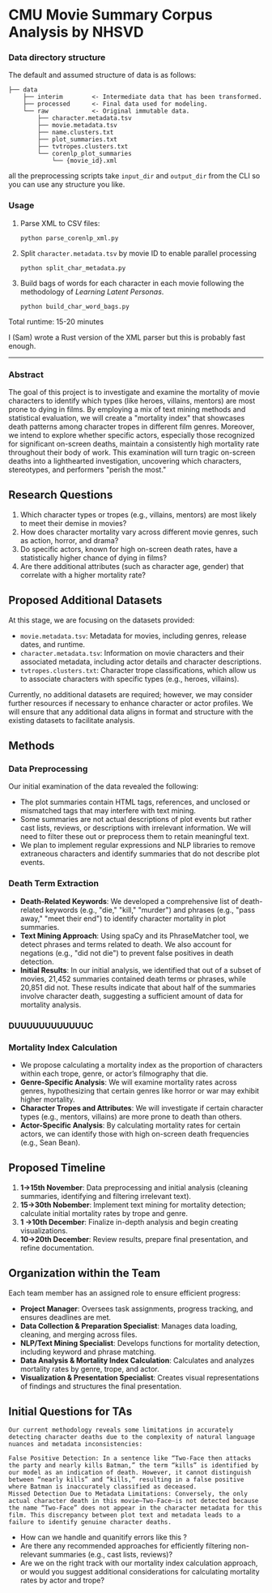 # CMU Movie Summary Corpus Analysis by NHSVD

### Data directory structure

The default and assumed structure of data is as follows:
```
├── data
    ├── interim        <- Intermediate data that has been transformed.
    ├── processed      <- Final data used for modeling.
    └── raw            <- Original immutable data.
        ├── character.metadata.tsv
        ├── movie.metadata.tsv
        ├── name.clusters.txt
        ├── plot_summaries.txt
        ├── tvtropes.clusters.txt
        └── corenlp_plot_summaries
            └── {movie_id}.xml
```
all the preprocessing scripts take `input_dir` and `output_dir` from the CLI so you can use any structure you like.

### Usage

1. Parse XML to CSV files:
   ```
   python parse_corenlp_xml.py
   ```
2. Split `character.metadata.tsv` by movie ID to enable parallel processing
    ```
    python split_char_metadata.py
    ```
3. Build bags of words for each character in each movie following the methodology of *Learning Latent Personas*.
   ```
   python build_char_word_bags.py
   ```

Total runtime: 15-20 minutes

I (Sam) wrote a Rust version of the XML parser but this is probably fast enough.

--------

### Abstract

The goal of this project is to investigate and examine the mortality of movie characters to identify which types (like heroes, villains, mentors) are most prone to dying in films. By employing a mix of text mining methods and statistical evaluation, we will create a "mortality index" that showcases death patterns among character tropes in different film genres. Moreover, we intend to explore whether specific actors, especially those recognized for significant on-screen deaths, maintain a consistently high mortality rate throughout their body of work. This examination will turn tragic on-screen deaths into a lighthearted investigation, uncovering which characters, stereotypes, and performers "perish the most."

## Research Questions

1. Which character types or tropes (e.g., villains, mentors) are most likely to meet their demise in movies?
2. How does character mortality vary across different movie genres, such as action, horror, and drama?
3. Do specific actors, known for high on-screen death rates, have a statistically higher chance of dying in films?
4. Are there additional attributes (such as character age, gender) that correlate with a higher mortality rate?
## Proposed Additional Datasets
At this stage, we are focusing on the datasets provided:
   - `movie.metadata.tsv`: Metadata for movies, including genres, release dates, and runtime.
   - `character.metadata.tsv`: Information on movie characters and their associated metadata, including actor details and character descriptions.
   - `tvtropes.clusters.txt`: Character trope classifications, which allow us to associate characters with specific types (e.g., heroes, villains).

Currently, no additional datasets are required; however, we may consider further resources if necessary to enhance character or actor profiles. We will ensure that any additional data aligns in format and structure with the existing datasets to facilitate analysis.

## Methods

### Data Preprocessing
Our initial examination of the data revealed the following:
   - The plot summaries contain HTML tags, references, and unclosed or mismatched tags that may interfere with text mining.
   - Some summaries are not actual descriptions of plot events but rather cast lists, reviews, or descriptions with irrelevant information. We will need to filter these out or preprocess them to retain meaningful text.
   - We plan to implement regular expressions and NLP libraries to remove extraneous characters and identify summaries that do not describe plot events.

### Death Term Extraction
   - **Death-Related Keywords**: We developed a comprehensive list of death-related keywords (e.g., "die," "kill," "murder") and phrases (e.g., "pass away," "meet their end") to identify character mortality in plot summaries.
   - **Text Mining Approach**: Using spaCy and its PhraseMatcher tool, we detect phrases and terms related to death. We also account for negations (e.g., "did not die") to prevent false positives in death detection.
   - **Initial Results**: In our initial analysis, we identified that out of a subset of movies, 21,452 summaries contained death terms or phrases, while 20,851 did not. These results indicate that about half of the summaries involve character death, suggesting a sufficient amount of data for mortality analysis.

### DUUUUUUUUUUUUC

### Mortality Index Calculation
   - We propose calculating a mortality index as the proportion of characters within each trope, genre, or actor’s filmography that die.
   - **Genre-Specific Analysis**: We will examine mortality rates across genres, hypothesizing that certain genres like horror or war may exhibit higher mortality.
   - **Character Tropes and Attributes**: We will investigate if certain character types (e.g., mentors, villains) are more prone to death than others.
   - **Actor-Specific Analysis**: By calculating mortality rates for certain actors, we can identify those with high on-screen death frequencies (e.g., Sean Bean).

## Proposed Timeline

1. **1->15th November**: Data preprocessing and initial analysis (cleaning summaries, identifying and filtering irrelevant text).
2. **15->30th Nobember**: Implement text mining for mortality detection; calculate initial mortality rates by trope and genre.
3. **1 ->10th December**: Finalize in-depth analysis and begin creating visualizations.
4. **10->20th December**: Review results, prepare final presentation, and refine documentation.

## Organization within the Team
Each team member has an assigned role to ensure efficient progress:
   - **Project Manager**: Oversees task assignments, progress tracking, and ensures deadlines are met.
   - **Data Collection & Preparation Specialist**: Manages data loading, cleaning, and merging across files.
   - **NLP/Text Mining Specialist**: Develops functions for mortality detection, including keyword and phrase matching.
   - **Data Analysis & Mortality Index Calculation**: Calculates and analyzes mortality rates by genre, trope, and actor.
   - **Visualization & Presentation Specialist**: Creates visual representations of findings and structures the final presentation.

## Initial Questions for TAs
```
Our current methodology reveals some limitations in accurately detecting character deaths due to the complexity of natural language nuances and metadata inconsistencies:

False Positive Detection: In a sentence like “Two-Face then attacks the party and nearly kills Batman,” the term “kills” is identified by our model as an indication of death. However, it cannot distinguish between “nearly kills” and “kills,” resulting in a false positive where Batman is inaccurately classified as deceased.
Missed Detection Due to Metadata Limitations: Conversely, the only actual character death in this movie—Two-Face—is not detected because the name “Two-Face” does not appear in the character metadata for this film. This discrepancy between plot text and metadata leads to a failure to identify genuine character deaths.
```
   - How can we handle and quanitify  errors like this ?
   - Are there any recommended approaches for efficiently filtering non-relevant summaries (e.g., cast lists, reviews)?
   - Are we on the right track with our mortality index calculation approach, or would you suggest additional considerations for calculating mortality rates by actor and trope?
